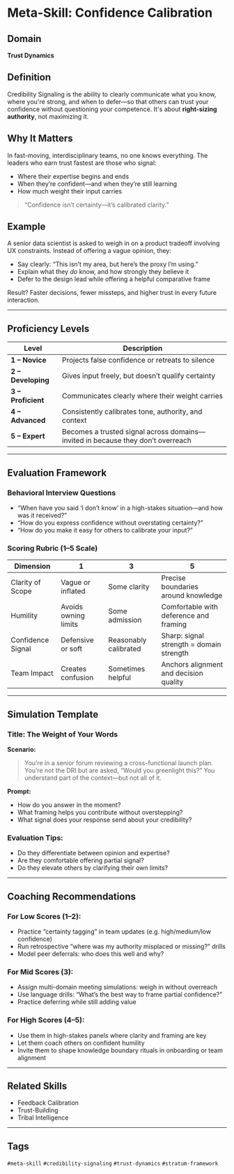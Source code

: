 # Meta-Skill: Confidence Calibration

## Domain
**Trust Dynamics**

## Definition
Credibility Signaling is the ability to clearly communicate what you know, where you're strong, and when to defer—so that others can trust your confidence without questioning your competence. It's about **right-sizing authority**, not maximizing it.

## Why It Matters
In fast-moving, interdisciplinary teams, no one knows everything. The leaders who earn trust fastest are those who signal:
- Where their expertise begins and ends
- When they’re confident—and when they’re still learning
- How much weight their input carries

> “Confidence isn’t certainty—it’s calibrated clarity.”

## Example
A senior data scientist is asked to weigh in on a product tradeoff involving UX constraints. Instead of offering a vague opinion, they:
- Say clearly: “This isn’t my area, but here’s the proxy I’m using.”
- Explain what they *do* know, and how strongly they believe it
- Defer to the design lead while offering a helpful comparative frame

Result? Faster decisions, fewer missteps, and higher trust in every future interaction.

---

## Proficiency Levels

| Level | Description |
|-------|-------------|
| **1 – Novice** | Projects false confidence or retreats to silence |
| **2 – Developing** | Gives input freely, but doesn’t qualify certainty |
| **3 – Proficient** | Communicates clearly where their weight carries |
| **4 – Advanced** | Consistently calibrates tone, authority, and context |
| **5 – Expert** | Becomes a trusted signal across domains—invited in because they don’t overreach |

---

## Evaluation Framework

### Behavioral Interview Questions
- “When have you said ‘I don’t know’ in a high-stakes situation—and how was it received?”
- “How do you express confidence without overstating certainty?”
- “How do you make it easy for others to calibrate your input?”

### Scoring Rubric (1–5 Scale)
| Dimension | 1 | 3 | 5 |
|-----------|---|---|---|
| Clarity of Scope | Vague or inflated | Some clarity | Precise boundaries around knowledge |
| Humility | Avoids owning limits | Some admission | Comfortable with deference and framing |
| Confidence Signal | Defensive or soft | Reasonably calibrated | Sharp: signal strength = domain strength |
| Team Impact | Creates confusion | Sometimes helpful | Anchors alignment and decision quality |

---

## Simulation Template

### Title: The Weight of Your Words

**Scenario:**
> You’re in a senior forum reviewing a cross-functional launch plan. You’re not the DRI but are asked, “Would you greenlight this?” You understand part of the context—but not all of it.

**Prompt:**
- How do you answer in the moment?
- What framing helps you contribute without overstepping?
- What signal does your response send about your credibility?

### Evaluation Tips:
- Do they differentiate between opinion and expertise?
- Are they comfortable offering partial signal?
- Do they elevate others by clarifying their own limits?

---

## Coaching Recommendations

### For Low Scores (1–2):
- Practice “certainty tagging” in team updates (e.g. high/medium/low confidence)
- Run retrospective “where was my authority misplaced or missing?” drills
- Model peer deferrals: who does this well and why?

### For Mid Scores (3):
- Assign multi-domain meeting simulations: weigh in without overreach
- Use language drills: “What’s the best way to frame partial confidence?”
- Practice deferring while still adding value

### For High Scores (4–5):
- Use them in high-stakes panels where clarity and framing are key
- Let them coach others on confident humility
- Invite them to shape knowledge boundary rituals in onboarding or team alignment

---

## Related Skills
- Feedback Calibration
- Trust-Building
- Tribal Intelligence

---

## Tags
`#meta-skill` `#credibility-signaling` `#trust-dynamics` `#stratum-framework`

